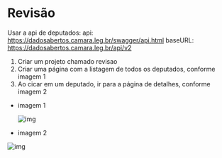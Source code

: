 # Revisão

Usar a api de deputados:
api: https://dadosabertos.camara.leg.br/swagger/api.html
baseURL: https://dadosabertos.camara.leg.br/api/v2

<ol>
  <li>Criar um projeto chamado revisao</li>
  <li> Criar uma página com a listagem de todos os deputados, conforme imagem 1</li>
  <li>Ao cicar em um deputado, ir para a página de detalhes, conforme imagem 2</li>
</ol>

- imagem 1

  <img alt="img" src="../public/imagem1.png"/>

- imagem 2

<img alt="img" src="../public/imagem2.png"/>

